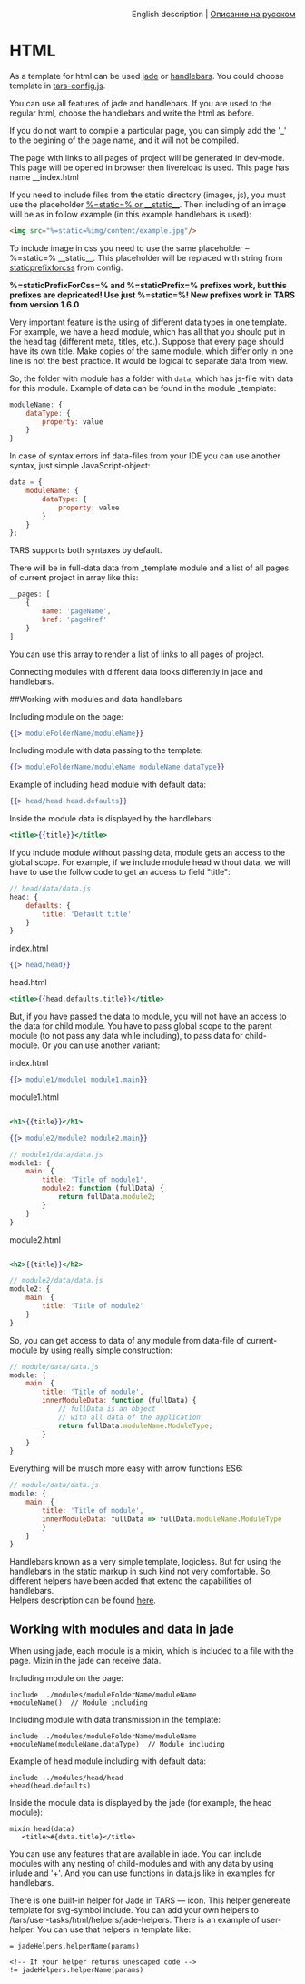 <p align="right">
English description | <a href="../ru/html-processing.md">Описание на русском</a>
</p>

# HTML

As a template for html can be used [jade](http://jade-lang.com) or [handlebars](http://handlebarsjs.com). You could choose template in [tars-config.js](options.md#templater).

You can use all features of jade and handlebars. If you are used to the regular html, choose the handlebars and write the html as before.

If you do not want to compile a particular page, you can simply add the '_' to the begining of the page name, and it will not be compiled.

The page with links to all pages of project will be generated in dev-mode. This page will be opened in browser then livereload is used. This page has name __index.html

If you need to include files from the static directory (images, js), you must use the placeholder [%=static=% or \_\_static\_\_](options.md#staticprefix). Then including of an image will be as in follow example (in this example handlebars is used):

```html
<img src="%=static=%img/content/example.jpg"/>
```

To include image in css you need to use the same placeholder – %=static=% \_\_static\_\_. This placeholder will be replaced with string from [staticprefixforcss](options.md#staticprefixforcss) from config.

**%=staticPrefixForCss=% and %=staticPrefix=% prefixes work, but this prefixes are depricated! Use just %=static=%! New prefixes work in TARS from version 1.6.0**

Very important feature is the using of different data types in one template. For example, we have a head module, which has all that you should put in the head tag (different meta, titles, etc.). Suppose that every page should have its own title. Make copies of the same module, which differ only in one line is not the best practice. It would be logical to separate data from view.

So, the folder with module has a folder with `data`, which has js-file with data for this module. 
Example of data can be found in the module _template:

```js
moduleName: {
    dataType: {
        property: value
    }
}
```

In case of syntax errors inf data-files from your IDE  you can use another syntax, just simple JavaScript-object:

```javascript
data = {
    moduleName: {
        dataType: {
            property: value
        }
    }
};
```

TARS supports both syntaxes by default. 

There will be in full-data data from _template module and a list of all pages of current project in array like this:

```javascript
__pages: [
    {
        name: 'pageName',
        href: 'pageHref'
    }
]
```

You can use this array to render a list of links to all pages of project.

Connecting modules with different data looks differently in jade and handlebars.


##Working with modules and data handlebars

Including module on the page:

```handlebars
{{> moduleFolderName/moduleName}}
```

Including module with data passing to the template:

```handlebars
{{> moduleFolderName/moduleName moduleName.dataType}}
```

Example of including head module with default data:

```handlebars
{{> head/head head.defaults}}
```

Inside the module data is displayed by the handlebars:

```handlebars
<title>{{title}}</title>
```

If you include module without passing data, module gets an access to the global scope. For example, if we include module head without data, we will have to use the follow code to get an access to field "title":

```javascript
// head/data/data.js
head: {
    defaults: {
        title: 'Default title'
    }
}
```

index.html
```handlebars
{{> head/head}}
```

head.html
```handlebars
<title>{{head.defaults.title}}</title>
```

But, if you have passed the data to module, you will not have an access to the data for child module. You have to pass global scope to the parent module (to not pass any data while including), to pass data for child-module. Or you can use another variant:

index.html
```handlebars
{{> module1/module1 module1.main}}
```

module1.html
```handlebars

<h1>{{title}}</h1>

{{> module2/module2 module2.main}}
```

```javascript
// module1/data/data.js
module1: {
    main: {
        title: 'Title of module1',
        module2: function (fullData) {
            return fullData.module2;
        }
    }
}
```

module2.html
```handlebars

<h2>{{title}}</h2>
```

```javascript
// module2/data/data.js
module2: {
    main: {
        title: 'Title of module2'
    }
}
```

So, you can get access to data of any module from data-file of current-module by using really simple construction:

```javascript
// module/data/data.js
module: {
    main: {
        title: 'Title of module',
        innerModuleData: function (fullData) {
            // fullData is an object 
            // with all data of the application
            return fullData.moduleName.ModuleType;
        }
    }
}
```

Everything will be musch more easy with arrow functions ES6:

```javascript
// module/data/data.js
module: {
    main: {
        title: 'Title of module',
        innerModuleData: fullData => fullData.moduleName.ModuleType
        }
    }
}
```

Handlebars known as a very simple template, logicless. But for using the handlebars in the static markup in such kind not very comfortable. So, different helpers have been added that extend the capabilities of handlebars.<br/>
Helpers description can be found [here](handlebars-helpers.md).


## Working with modules and data in jade

When using jade, each module is a mixin, which is included to a file with the page. Mixin in the jade can receive data.

Including module on the page:

```jade
include ../modules/moduleFolderName/moduleName
+moduleName()  // Module including
```

Including module with data transmission in the template:

```jade
include ../modules/moduleFolderName/moduleName
+moduleName(moduleName.dataType)  // Module including
```

Example of head module including with default data:

```jade
include ../modules/head/head
+head(head.defaults)
```

Inside the module data is displayed by the jade (for example, the head module):

```jade
mixin head(data)
   <title>#{data.title}</title>
```

You can use any features that are available in jade. You can include modules with any nesting of child-modules and with any data by using inlude and '+'. And you can use functions in data.js like in examples for handlebars.

There is one built-in helper for Jade in TARS — icon. This helper genereate template for svg-symbol include. You can add your own helpers to /tars/user-tasks/html/helpers/jade-helpers. There is an example of user-helper. You can use that helpers in template like:

```jade
= jadeHelpers.helperName(params)

<!-- If your helper returns unescaped code -->
!= jadeHelpers.helperName(params)
```

